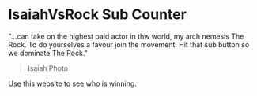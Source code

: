 # IsaiahVsRock Sub Counter

"...can take on the highest paid actor in thw world, my arch nemesis The Rock. To do yourselves a favour join the movement. Hit that sub button so we dominate The Rock."
> Isaiah Photo

Use this website to see who is winning.
